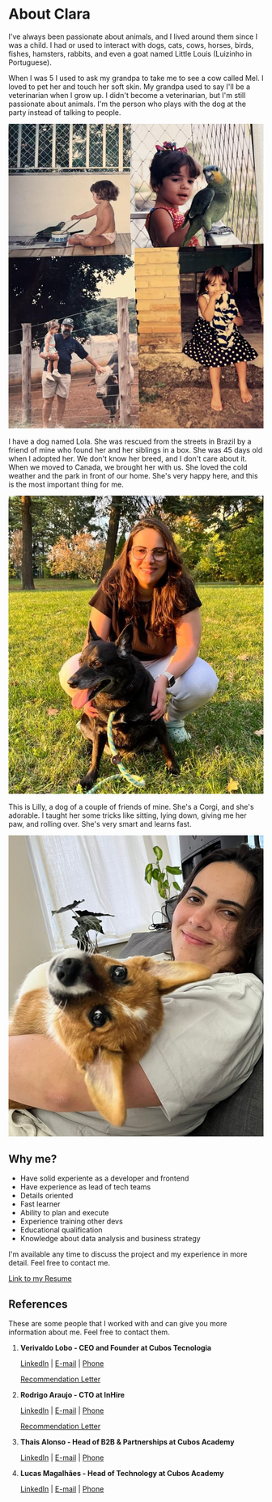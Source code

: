 # About Clara

I've always been passionate about animals, and I lived around them since I was a child. I had or used to interact with dogs, cats, cows, horses, birds, fishes, hamsters, rabbits, and even a goat named Little Louis (Luizinho in Portuguese).

When I was 5 I used to ask my grandpa to take me to see a cow called Mel. I loved to pet her and touch her soft skin. My grandpa used to say I'll be a veterinarian when I grow up. I didn't become a veterinarian, but I'm still passionate about animals. I'm the person who plays with the dog at the party instead of talking to people.

![Childhood](./images/childhood.jpg)

I have a dog named Lola. She was rescued from the streets in Brazil by a friend of mine who found her and her siblings in a box. She was 45 days old when I adopted her. We don't know her breed, and I don't care about it. 
When we moved to Canada, we brought her with us. She loved the cold weather and the park in front of our home. She's very happy here, and this is the most important thing for me.

![Lola and Me](./images/lola.jpg)

This is Lilly, a dog of a couple of friends of mine. She's a Corgi, and she's adorable. I taught her some tricks like sitting, lying down, giving me her paw, and rolling over. She's very smart and learns fast.

![Lilly and me](./images/lilly.jpg)

## Why me?

- ⁠Have solid experiente as a developer and frontend
- ⁠Have experience as lead of tech teams
- Details oriented
- Fast learner
- Ability to plan and execute
- Experience training other devs
- Educational qualification
- ⁠Knowledge about data analysis and business strategy

I'm available any time to discuss the project and my experience in more detail. Feel free to contact me.

[Link to my Resume](/Resume_Clara.pdf)

## References

These are some people that I worked with and can give you more information about me. Feel free to contact them.

1. **Verivaldo Lobo - CEO and Founder at Cubos Tecnologia**

   [LinkedIn](https://www.linkedin.com/in/verivaldo-lobo-3103549b) | [E-mail](mailto:verivaldo@cubos.io) | [Phone](tel:+55119956762377)

   [Recommendation Letter](/Recommendation_Letter_Verivaldo.pdf)

2. **Rodrigo Araujo - CTO at InHire**

   [LinkedIn](https://www.linkedin.com/in/dygufa/) | [E-mail](mailto:dygufa@gmail.com) | [Phone](tel:+557198859-9772)

   [Recommendation Letter](/Recommendation_Letter_Rodrigo.pdf)

3. **Thais Alonso - Head of B2B & Partnerships at Cubos Academy**

   [LinkedIn](https://www.linkedin.com/in/thaisfalonso) | [E-mail](mailto:thais.alonso@cubos.academy) | [Phone](tel:+5571981464991)

4. **Lucas Magalhães - Head of Technology at Cubos Academy**

   [LinkedIn](https://www.linkedin.com/in/lucasmagalhaes/) | [E-mail](mailto:lucasmagalhaesas@gmail.com) | [Phone](tel:+16074142592)
